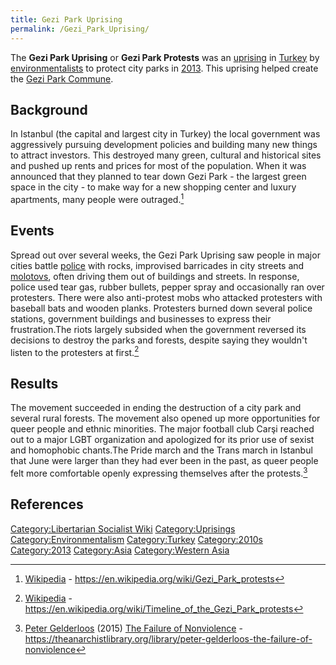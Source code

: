 ```yaml
---
title: Gezi Park Uprising
permalink: /Gezi_Park_Uprising/
---
```


The **Gezi Park Uprising** or **Gezi Park Protests** was an
[uprising](List_of_Libertarian_Socialist_Revolutions.md "wikilink") in
[Turkey](Republic_of_Turkey.md "wikilink") by
[environmentalists](Environmentalism.md "wikilink") to protect city parks
in [2013](Timeline_of_Libertarian_Socialism_in_Western_Asia.md "wikilink").
This uprising helped create the [Gezi Park
Commune](Gezi_Park_Commune.md "wikilink").

## Background

In Istanbul (the capital and largest city in Turkey) the local
government was aggressively pursuing development policies and building
many new things to attract investors. This destroyed many green,
cultural and historical sites and pushed up rents and prices for most of
the population. When it was announced that they planned to tear down
Gezi Park - the largest green space in the city - to make way for a new
shopping center and luxury apartments, many people were outraged.[^1]

## Events

Spread out over several weeks, the Gezi Park Uprising saw people in
major cities battle [police](police.md "wikilink") with rocks, improvised
barricades in city streets and [molotovs](Molotov_Cocktail.md "wikilink"),
often driving them out of buildings and streets. In response, police
used tear gas, rubber bullets, pepper spray and occasionally ran over
protesters. There were also anti-protest mobs who attacked protesters
with baseball bats and wooden planks. Protesters burned down several
police stations, government buildings and businesses to express their
frustration.The riots largely subsided when the government reversed its
decisions to destroy the parks and forests, despite saying they wouldn't
listen to the protesters at first.[^2]

## Results

The movement succeeded in ending the destruction of a city park and
several rural forests. The movement also opened up more opportunities
for queer people and ethnic minorities. The major football club Carşi
reached out to a major LGBT organization and apologized for its prior
use of sexist and homophobic chants.The Pride march and the Trans march
in Istanbul that June were larger than they had ever been in the past,
as queer people felt more comfortable openly expressing themselves after
the protests.[^3]

## References

<references />

[Category:Libertarian Socialist
Wiki](Category:Libertarian_Socialist_Wiki.md "wikilink")
[Category:Uprisings](Category:Uprisings.md "wikilink")
[Category:Environmentalism](Category:Environmentalism.md "wikilink")
[Category:Turkey](Category:Turkey.md "wikilink")
[Category:2010s](Category:2010s.md "wikilink")
[Category:2013](Category:2013.md "wikilink")
[Category:Asia](Category:Asia.md "wikilink") [Category:Western
Asia](Category:Western_Asia.md "wikilink")

[^1]: [Wikipedia](Wikipedia.md "wikilink") -
    <https://en.wikipedia.org/wiki/Gezi_Park_protests>

[^2]: [Wikipedia](Wikipedia.md "wikilink") -
    <https://en.wikipedia.org/wiki/Timeline_of_the_Gezi_Park_protests>

[^3]: [Peter Gelderloos](Peter_Gelderloos.md "wikilink") (2015) [The
    Failure of Nonviolence](The_Failure_of_Nonviolence.md "wikilink") -
    <https://theanarchistlibrary.org/library/peter-gelderloos-the-failure-of-nonviolence>